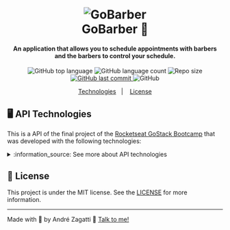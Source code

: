 <h1 align="center">
    <img alt="GoBarber" src="https://res.cloudinary.com/zagatti/image/upload/v1583104797/readme/logo-readme_likdsf.png" />
    <br>
    GoBarber 💈 
</h1>

<h4 align="center">
  An application that allows you to schedule appointments with barbers and the barbers to control your schedule.
</h4>
<p align="center">
  <img alt="GitHub top language" src="https://img.shields.io/github/languages/top/azagatti/gobarber?color=%23FCD12A&style=plastic">
  
  <img alt="GitHub language count" src="https://img.shields.io/github/languages/count/AZagatti/GoBarber?style=plastic">

  <img alt="Repo size" src="https://img.shields.io/github/repo-size/AZagatti/GoBarber?style=plastic">

  
  <a href="https://github.com/AZagatti/GoBarber/commits/master">
    <img alt="GitHub last commit" src="https://img.shields.io/github/last-commit/AZagatti/GoBarber/master?style=plastic">
  </a>
  
  <img alt="GitHub" src="https://img.shields.io/github/license/AZagatti/GoBarber?style=plastic">   
</p>

<p align="center">
  <a href="#🖥-api-technologies">Technologies</a>&nbsp;&nbsp;&nbsp;|&nbsp;&nbsp;&nbsp;
  <a href="#memo-license">License</a>
</p>

## 🖥 API Technologies

This is a API of the final project of the [Rocketseat GoStack Bootcamp](https://rocketseat.com.br/bootcamp) that was developed with the following technologies:

<details>
  <summary>:information_source:  See more about API technologies</summary>

-  [Bcrypt](https://www.npmjs.com/package/bcrypt)
-  [Bee Queue](https://www.npmjs.com/package/bcrypt)
-  [date-fns](https://date-fns.org/)
-  [Docker](https://www.docker.com/docker-community)
-  [DotEnv](https://www.npmjs.com/package/dotenv)
-  [Express](https://expressjs.com/)
-  [JWT](https://jwt.io/)
-  [MongoDB](https://www.mongodb.com/)
-  [Mongoose](https://mongoosejs.com/)
-  [Multer](https://github.com/expressjs/multer)
-  [Node.js](https://nodejs.org/)
-  [Nodemailer](https://nodemailer.com/about/)
-  [nodemon](https://nodemon.io/)
-  [node-postgres](https://www.npmjs.com/package/pg)
-  [PostgreSQL](https://www.postgresql.org/)
-  [Redis](https://redis.io/)
-  [Sentry](https://sentry.io/)
-  [Sequelize](http://docs.sequelizejs.com/)
-  [Sucrase](https://github.com/alangpierce/sucrase)
-  [Visual Studio Code](https://code.visualstudio.com/) with [ESLint](https://marketplace.visualstudio.com/items?itemName=dbaeumer.vscode-eslint) and [Prettier](https://marketplace.visualstudio.com/items?itemName=esbenp.prettier-vscode)
-  [Youch](https://www.npmjs.com/package/youch)
-  [Yup](https://www.npmjs.com/package/yup)
  
</details>

## 📝  License
This project is under the MIT license. See the [LICENSE](https://github.com/AZagatti/GoBarber/blob/master/LICENSE) for more information.

---

Made with 💟  by André Zagatti 👋  [Talk to me!](https://www.linkedin.com/in/andr%C3%A9-luis-zagatti-adorna/)
